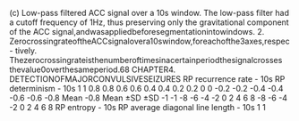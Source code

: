(c) Low-pass filtered ACC signal over a 10s window. The low-pass filter had a cutoff
frequency of 1Hz, thus preserving only the gravitational component of the ACC
signal,andwasappliedbeforesegmentationintowindows.
2. ZerocrossingrateoftheACCsignalovera10swindow,foreachofthe3axes,respec-
tively. Thezerocrossingrateisthenumberoftimesinacertainperiodthesignalcrosses
thevalue0overthesameperiod.68 CHAPTER4. DETECTIONOFMAJORCONVULSIVESEIZURES
RP recurrence rate - 10s RP determinism - 10s
1 1
0.8 0.8
0.6 0.6
0.4 0.4
0.2 0.2
0 0
-0.2 -0.2
-0.4 -0.4
-0.6 -0.6
-0.8 Mean -0.8 Mean
±SD ±SD
-1 -1
-8 -6 -4 -2 0 2 4 6 8 -8 -6 -4 -2 0 2 4 6 8
RP entropy - 10s RP average diagonal line length - 10s
1 1
